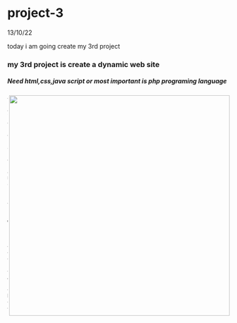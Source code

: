 # project-3
13/10/22

today i am going create my 3rd project

### my 3rd project is create a dynamic web site

##### Need html,css,java script or most important is php programing language

<img src="https://media.tenor.com/AlUkiGkR2j8AAAAM/new-game-ahagon-umiko-programming.gif"
align="right"
width="500">

~~~
<!DOCTYPE html>
<html lang="en">
<head>
    <meta charset="UTF-8">
    <meta http-equiv="X-UA-Compatible" content="IE=edge">
    <meta name="viewport" content="width=device-width, initial-scale=1.0">
    <title>Document</title>
</head>
<body>
    <h1>Aklima Akter</h1>
    <h2>WEB DEVELOPER</h2>
</body>
</html>
~~~
